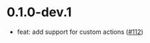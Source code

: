 # 0.1.0-dev.1

- feat: add support for custom actions ([#112](https://github.com/wolfenrain/fluttium/issues/112))
